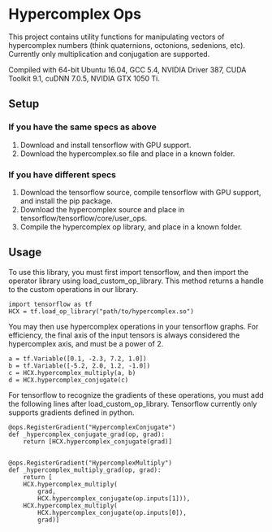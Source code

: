 # Hypercomplex Ops

This project contains utility functions for manipulating vectors of hypercomplex numbers (think quaternions, octonions, sedenions, etc). Currently only multiplication and conjugation are supported.

Compiled with 64-bit Ubuntu 16.04, GCC 5.4, NVIDIA Driver 387, CUDA Toolkit 9.1, cuDNN 7.0.5, NVIDIA GTX 1050 Ti.

## Setup

### If you have the same specs as above

1. Download and install tensorflow with GPU support.
2. Download the hypercomplex.so file and place in a known folder.

### If you have different specs

1. Download the tensorflow source, compile tensorflow with GPU support, and install the pip package.
2. Download the hypercomplex source and place in tensorflow/tensorflow/core/user_ops.
3. Compile the hypercomplex op library, and place in a known folder.

## Usage

To use this library, you must first import tensorflow, and then import the operator library using load_custom_op_library. This method returns a handle to the custom operations in our library.

```
import tensorflow as tf
HCX = tf.load_op_library("path/to/hypercomplex.so")
```

You may then use hypercomplex operations in your tensorflow graphs. For efficiency, the final axis of the input tensors is always considered the hypercomplex axis, and must be a power of 2.

```
a = tf.Variable([0.1, -2.3, 7.2, 1.0])
b = tf.Variable([-5.2, 2.0, 1.2, -1.0])
c = HCX.hypercomplex_multiply(a, b)
d = HCX.hypercomplex_conjugate(c)
```

For tensorflow to recognize the gradients of these operations, you must add the following lines after load_custom_op_library. Tensorflow currently only supports gradients defined in python.

```
@ops.RegisterGradient("HypercomplexConjugate")
def _hypercomplex_conjugate_grad(op, grad):
    return [HCX.hypercomplex_conjugate(grad)]


@ops.RegisterGradient("HypercomplexMultiply")
def _hypercomplex_multiply_grad(op, grad):
    return [
    HCX.hypercomplex_multiply(
        grad,
        HCX.hypercomplex_conjugate(op.inputs[1])),
    HCX.hypercomplex_multiply(
        HCX.hypercomplex_conjugate(op.inputs[0]),
        grad)]
```
